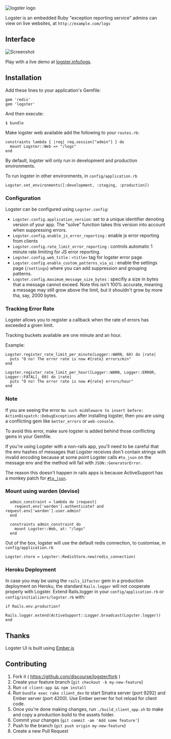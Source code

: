 ![logster logo](https://raw.githubusercontent.com/discourse/logster/master/website/images/logo-logster-cropped-small.png)

Logster is an embedded Ruby "exception reporting service" admins can view on live websites, at `http://example.com/logs`

## Interface

![Screenshot](https://raw.githubusercontent.com/discourse/logster/master/website/images/logster-screenshot.png)

Play with a live demo at [logster.info/logs](http://logster.info/logs).

## Installation

Add these lines to your application's Gemfile:

    gem 'redis'
    gem 'logster'

And then execute:

    $ bundle

Make logster web available add the following to your `routes.rb`:

```
constraints lambda { |req| req.session["admin"] } do
  mount Logster::Web => "/logs"
end
```

By default, logster will only run in development and production environments.

To run logster in other environments, in `config/application.rb`

```
Logster.set_environments([:development, :staging, :production])
```

### Configuration

Logster can be configured using `Logster.config`:

- `Logster.config.application_version`: set to a unique identifier denoting version of your app. The "solve" function takes this version into account when suppressing errors.
- `Logster.config.enable_js_error_reporting` : enable js error reporting from clients
- `Logster.config.rate_limit_error_reporting` : controls automatic 1 minute rate limiting for JS error reporting.
- `Logster.config.web_title` : `<title>` tag for logster error page.
- `Logster.config.enable_custom_patterns_via_ui` : enable the settings page (`/settings`) where you can add suppression and grouping patterns.
- `Logster.config.maximum_message_size_bytes` : specifiy a size in bytes that a message cannot exceed. Note this isn't 100% accurate, meaning a message may still grow above the limit, but it shouldn't grow by more tha, say, 2000 bytes.

### Tracking Error Rate
Logster allows you to register a callback when the rate of errors has exceeded
a given limit.

Tracking buckets available are one minute and an hour.

Example:
```
Logster.register_rate_limit_per_minute(Logger::WARN, 60) do |rate|
  puts "O no! The error rate is now #{rate} errors/min"
end

Logster.register_rate_limit_per_hour([Logger::WARN, Logger::ERROR, Logger::FATAL], 60) do |rate|
  puts "O no! The error rate is now #{rate} errors/hour"
end
```

### Note
If you are seeing the error `No such middleware to insert before: ActionDispatch::DebugExceptions` after installing logster,
then you are using a conflicting gem like `better_errors` or `web-console`.

To avoid this error, make sure logster is added behind those conflicting gems in your Gemfile.

If you're using Logster with a non-rails app, you'll need to be careful that the env hashes of messages that Logster receives don't contain strings with invalid encoding because at some point Logster calls `#to_json` on the message env and the method will fail with `JSON::GeneratorError`.

The reason this doesn't happen in rails apps is because ActiveSupport has a monkey patch for [`#to_json`](https://github.com/rails/rails/blob/master/activesupport/lib/active_support/core_ext/object/json.rb).

### Mount using warden (devise)
```
  admin_constraint = lambda do |request|
    request.env['warden'].authenticate? and request.env['warden'].user.admin?
  end

  constraints admin_constraint do
    mount Logster::Web, at: "/logs"
  end
```

Out of the box, logster will use the default redis connection, to customise, in `config/application.rb`

```
Logster.store = Logster::RedisStore.new(redis_connection)
```

### Heroku Deployment
In case you may be using the `rails_12factor` gem in a production deployment on Heroku, the standard `Rails.logger` will not cooperate properly with Logster. Extend Rails.logger in your `config/application.rb` or `config/initializers/logster.rb` with:
```
if Rails.env.production?
    Rails.logger.extend(ActiveSupport::Logger.broadcast(Logster.logger))
end
```

## Thanks

Logster UI is built using [Ember.js](http://emberjs.com/)

## Contributing

1. Fork it ( https://github.com/discourse/logster/fork )
2. Create your feature branch (`git checkout -b my-new-feature`)
3. Run `cd client-app && npm install`
4. Run `bundle exec rake client_dev` to start Sinatra server (port 9292) and Ember server (port 4200). Use Ember server for hot reload for client code.
5. Once you're done making changes, run `./build_client_app.sh` to make and copy a production build to the assets folder.
6. Commit your changes (`git commit -am 'Add some feature'`)
7. Push to the branch (`git push origin my-new-feature`)
8. Create a new Pull Request
